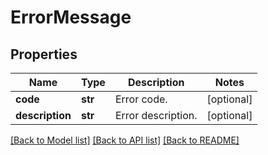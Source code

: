 # ErrorMessage

## Properties
Name | Type | Description | Notes
------------ | ------------- | ------------- | -------------
**code** | **str** | Error code. | [optional] 
**description** | **str** | Error description. | [optional] 

[[Back to Model list]](../README.md#documentation-for-models) [[Back to API list]](../README.md#documentation-for-api-endpoints) [[Back to README]](../README.md)


